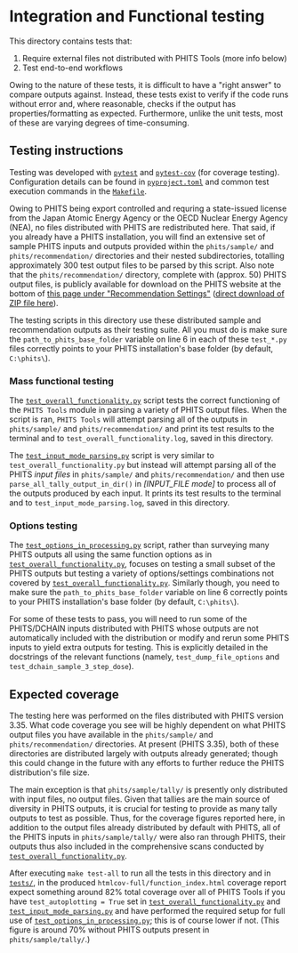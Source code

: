 # Integration and Functional testing

This directory contains tests that: 

1. Require external files not distributed with PHITS Tools (more info below)
2. Test end-to-end workflows

Owing to the nature of these tests, it is difficult to have a "right answer" to compare outputs against.  Instead, these tests exist to verify if the code runs without error and, where reasonable, checks if the output has properties/formatting as expected.  Furthermore, unlike the unit tests, most of these are varying degrees of time-consuming.

## Testing instructions

Testing was developed with [`pytest`](https://pypi.org/project/pytest/) and [`pytest-cov`](https://pypi.org/project/pytest-cov/) (for coverage testing).  Configuration details can be found in [`pyproject.toml`](pyproject.toml) and common test execution commands in the [`Makefile`](Makefile).

Owing to PHITS being export controlled and requring a state-issued license from the Japan Atomic Energy Agency or the OECD Nuclear Energy Agency (NEA), no files distributed with PHITS are redistributed here.  That said, if you already have a PHITS installation, you will find an extensive set of sample PHITS inputs and outputs provided within the `phits/sample/` and `phits/recommendation/` directories and their nested subdirectories, totalling approximately 300 test output files to be parsed by this script.  Also note that the `phits/recommendation/` directory, complete with (approx. 50) PHITS output files, is publicly available for download on the PHITS website at the bottom of [this page under "Recommendation Settings"](https://phits.jaea.go.jp/rireki-manuale.html) ([direct download of ZIP file here](https://phits.jaea.go.jp/lec/recommendation.zip)).

The testing scripts in this directory use these distributed sample and recommendation outputs as their testing suite.  All you must do is make sure the `path_to_phits_base_folder` variable on line 6 in each of these `test_*.py` files correctly points to your PHITS installation's base folder (by default, `C:\phits\`).

### Mass functional testing

The [`test_overall_functionality.py`](test/test_overall_functionality.py) script tests the correct functioning of the `PHITS Tools` module in parsing a variety of PHITS output files.  When the script is ran, `PHITS Tools` will attempt parsing all of the outputs in `phits/sample/` and `phits/recommendation/` and print its test results to the terminal and to `test_overall_functionality.log`, saved in this directory.

The [`test_input_mode_parsing.py`](test/test_input_mode_parsing.py) script is very similar to `test_overall_functionality.py` but instead will attempt parsing all of the PHITS _input files_ in `phits/sample/` and `phits/recommendation/` and then use `parse_all_tally_output_in_dir()` in _[INPUT_FILE mode]_ to process all of the outputs produced by each input.  It prints its test results to the terminal and to `test_input_mode_parsing.log`, saved in this directory.

### Options testing

The [`test_options_in_processing.py`](test/test_options_in_processing.py) script, rather than surveying many PHITS outputs all using the same function options as in [`test_overall_functionality.py`](test/test_overall_functionality.py), focuses on testing a small subset of the PHITS outputs but testing a variety of options/settings combinations not covered by [`test_overall_functionality.py`](test/test_overall_functionality.py).  Similarly though, you need to make sure the `path_to_phits_base_folder` variable on line 6 correctly points to your PHITS installation's base folder (by default, `C:\phits\`).  

For some of these tests to pass, you will need to run some of the PHITS/DCHAIN inputs distributed with PHITS whose outputs are not automatically included with the distribution or modify and rerun some PHITS inputs to yield extra outputs for testing.  This is explicitly detailed in the docstrings of the relevant functions (namely, `test_dump_file_options` and `test_dchain_sample_3_step_dose`).

## Expected coverage

The testing here was performed on the files distributed with PHITS version 3.35.  What code coverage you see will be highly dependent on what PHITS output files you have available in the `phits/sample/` and `phits/recommendation/` directories.  At present (PHITS 3.35), both of these directories are distributed largely with outputs already generated; though this could change in the future with any efforts to further reduce the PHITS distribution's file size.  

The main exception is that `phits/sample/tally/` is presently only distributed with input files, no output files.  Given that tallies are the main source of diversity in PHITS outputs, it is crucial for testing to provide as many tally outputs to test as possible.  Thus, for the coverage figures reported here, in addition to the output files already distributed by default with PHITS, all of the PHITS inputs in `phits/sample/tally/` were also ran through PHITS, their outputs thus also included in the comprehensive scans conducted by [`test_overall_functionality.py`](test/test_overall_functionality.py).

After executing `make test-all` to run all the tests in this directory and in [`tests/`](tests/), in the produced `htmlcov-full/function_index.html` coverage report expect something around 82% total coverage over all of PHITS Tools if you have `test_autoplotting = True` set in [`test_overall_functionality.py`](test/test_overall_functionality.py) and [`test_input_mode_parsing.py`](test/test_input_mode_parsing.py) and have performed the required setup for full use of [`test_options_in_processing.py`](test/test_options_in_processing.py); this is of course lower if not.  (This figure is around 70% without PHITS outputs present in `phits/sample/tally/`.)